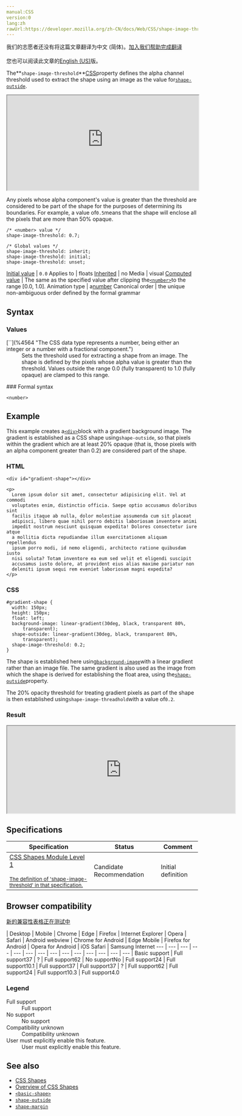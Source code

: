 ```yaml
---
manual:CSS
version:0
lang:zh
rawUrl:https://developer.mozilla.org/zh-CN/docs/Web/CSS/shape-image-threshold
---
```




<bdi>我们的志愿者还没有将这篇文章翻译为<bdi>中文 (简体)</bdi>。[加入我们帮助完成翻译](%31979 "")<br></br>您也可以阅读此文章的[English (US)](%31980 "")版。</bdi>






The**`shape-image-threshold`**[CSS](%427 "")property defines the alpha channel threshold used to extract the shape using an image as the value for[`shape-outside`](%31981 "The shape-outside CSS property defines a shape—which may be non-rectangular—around which adjacent inline content should wrap").

<iframe src='https://interactive-examples.mdn.mozilla.net/pages/css/shape-image-threshold.html' width='100%' height='250'></iframe>


Any pixels whose alpha component&#39;s value is greater than the threshold are considered to be part of the shape for the purposes of determining its boundaries. For example, a value of`0.5`means that the shape will enclose all the pixels that are more than 50% opaque.


```
/* <number> value */
shape-image-threshold: 0.7;

/* Global values */
shape-image-threshold: inherit;
shape-image-threshold: initial;
shape-image-threshold: unset;
```

[Initial value](%28552 "") | `0.0` 
Applies to | floats 
[Inherited](%28555 "") | no 
Media | visual 
[Computed value](%28556 "") | The same as the specified value after clipping the[`<number>`](%4564 "The <number> CSS data type represents a number, being either an integer or a number with a fractional component.")to the range [0.0, 1.0]. 
Animation type | a[number](%29955 "Values of the <number> CSS data type are interpolated as real, floating-point, numbers.") 
Canonical order | the unique non-ambiguous order defined by the formal grammar 


## Syntax<a name="Syntax"></a>

### Values<a name="Values"></a>
<dl><dt id=''>[`<number>`](%4564 "The <number> CSS data type represents a number, being either an integer or a number with a fractional component.")</dt><dd>Sets the threshold used for extracting a shape from an image. The shape is defined by the pixels whose alpha value is greater than the threshold. Values outside the range 0.0 (fully transparent) to 1.0 (fully opaque) are clamped to this range.</dd></dl>
### Formal syntax<a name="Formal_syntax"></a>

```
<number>
```

## Example<a name="Example"></a>


This example creates a[`<div>`](%24289 "The HTML Content Division element (<div>) is the generic container for flow content. It has no effect on the content or layout until styled using CSS.")block with a gradient background image. The gradient is established as a CSS shape using`shape-outside`, so that pixels within the gradient which are at least 20% opaque (that is, those pixels with an alpha component greater than 0.2) are considered part of the shape.


### HTML<a name="HTML"></a>

```
<div id="gradient-shape"></div>

<p>
  Lorem ipsum dolor sit amet, consectetur adipisicing elit. Vel at commodi 
  voluptates enim, distinctio officia. Saepe optio accusamus doloribus sint 
  facilis itaque ab nulla, dolor molestiae assumenda cum sit placeat 
  adipisci, libero quae nihil porro debitis laboriosam inventore animi 
  impedit nostrum nesciunt quisquam expedita! Dolores consectetur iure atque 
  a mollitia dicta repudiandae illum exercitationem aliquam repellendus 
  ipsum porro modi, id nemo eligendi, architecto ratione quibusdam iusto 
  nisi soluta? Totam inventore ea eum sed velit et eligendi suscipit 
  accusamus iusto dolore, at provident eius alias maxime pariatur non 
  deleniti ipsum sequi rem eveniet laboriosam magni expedita?
</p>
```

### CSS<a name="CSS"></a>

```
#gradient-shape {
  width: 150px;
  height: 150px;
  float: left;
  background-image: linear-gradient(30deg, black, transparent 80%,
      transparent);
  shape-outside: linear-gradient(30deg, black, transparent 80%,
      transparent);
  shape-image-threshold: 0.2;
}
```


The shape is established here using[`background-image`](%29452 "The background-image CSS property sets one or more background images on an element.")with a linear gradient rather than an image file. The same gradient is also used as the image from which the shape is derived for establishing the float area, using the[`shape-outside`](%31981 "The shape-outside CSS property defines a shape—which may be non-rectangular—around which adjacent inline content should wrap")property.



The 20% opacity threshold for treating gradient pixels as part of the shape is then established using`shape-image-threadhold`with a value of`0.2`.


### Result<a name="Result"></a>


<iframe src='https://mdn.mozillademos.org/en-US/docs/Web/CSS/shape-image-threshold$samples/Example?revision=1377089' width='600' height='230'></iframe>



## Specifications<a name="Specifications"></a>

Specification | Status | Comment 
 ---  |  ---  |  ---  | 
[CSS Shapes Module Level 1<br></br><small>The definition of &#39;shape-image-threshold&#39; in that specification.</small>](%31982 "") | Candidate Recommendation | Initial definition 


## Browser compatibility<a name="Browser_compatibility"></a>
[新的兼容性表格正在测试中<i></i>](%3360 "")

 | <abbr>Desktop<i></i></abbr> | <abbr>Mobile<i></i></abbr> 
 | <abbr>Chrome<i></i></abbr> | <abbr>Edge<i></i></abbr> | <abbr>Firefox<i></i></abbr> | <abbr>Internet Explorer<i></i></abbr> | <abbr>Opera<i></i></abbr> | <abbr>Safari<i></i></abbr> | <abbr>Android webview<i></i></abbr> | <abbr>Chrome for Android<i></i></abbr> | <abbr>Edge Mobile<i></i></abbr> | <abbr>Firefox for Android<i></i></abbr> | <abbr>Opera for Android<i></i></abbr> | <abbr>iOS Safari<i></i></abbr> | <abbr>Samsung Internet<i></i></abbr> 
 ---  |  ---  |  ---  |  ---  |  ---  |  ---  |  ---  |  ---  |  ---  |  ---  |  ---  |  ---  |  ---  |  ---  | 
Basic support | <abbr>Full support</abbr>37 | <abbr>?</abbr> | <abbr>Full support</abbr>62 | <abbr>No support</abbr>No | <abbr>Full support</abbr>24 | <abbr>Full support</abbr>10.1 | <abbr>Full support</abbr>37 | <abbr>Full support</abbr>37 | <abbr>?</abbr> | <abbr>Full support</abbr>62 | <abbr>Full support</abbr>24 | <abbr>Full support</abbr>10.3 | <abbr>Full support</abbr>4.0 


### Legend<a name="Legend"></a>
<dl><dt id=''><abbr>Full support</abbr></dt><dd>Full support</dd><dt id=''><abbr>No support</abbr></dt><dd>No support</dd><dt id=''><abbr>Compatibility unknown</abbr></dt><dd>Compatibility unknown</dd><dt id=''><abbr>User must explicitly enable this feature.<i></i></abbr></dt><dd>User must explicitly enable this feature.</dd></dl>


## See also<a name="See_also"></a>

* [CSS Shapes](%31983 "")
* [Overview of CSS Shapes](%31984 "")
* [`<basic-shape>`](%28324 "The <basic-shape> CSS data type represents a shape used in the clip-path or shape-outside properties.")
* [`shape-outside`](%31981 "The shape-outside CSS property defines a shape—which may be non-rectangular—around which adjacent inline content should wrap")
* [`shape-margin`](%31985 "The shape-margin CSS property specifies a margin for a CSS shape created using shape-outside.")



